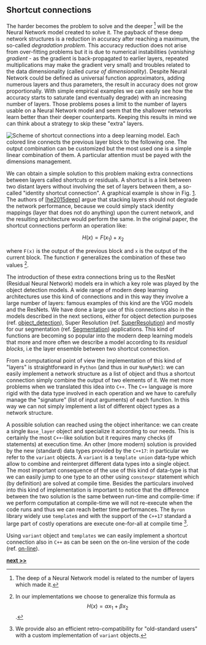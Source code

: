 ## Shortcut connections

The harder becomes the problem to solve and the deeper [^1] will be the Neural Network model created to solve it.
The payback of these deep network structures is a reduction in accuracy after reaching a maximum, the so-called *degradation problem*.
This accuracy reduction does not arise from over-fitting problems but it is due to numerical instabilities (*vanishing gradient* - as the gradient is back-propagated to earlier layers, repeated multiplications may make the gradient very small) and troubles related to the data dimensionality (called *curse of dimensionality*).
Despite Neural Network could be defined as universal function approximators, adding numerous layers and thus parameters, the result in accuracy does not grow proportionally.
With simple empirical examples we can easily see how the accuracy starts to saturate (and eventually degrade) with an increasing number of layers.
Those problems poses a limit to the number of layers usable on a Neural Network model and seem that the shallower networks learn better than their deeper counterparts.
Keeping this results in mind we can think about a strategy to skip these "extra" layers.

![Scheme of shortcut connections into a deep learning model. Each colored line connects the previous layer block to the following one. The output combination can be customized but the most used one is a simple linear combination of them. A particular attention must be payed with the dimensions management.](../../../img/shortcut_layer.png)


We can obtain a simple solution to this problem making extra connections between layers called shortcuts or residuals.
A shortcut is a link between two distant layers without involving the set of layers between them, a so-called "identity shortcut connection".
A graphical example is show in Fig. [1](../../../img/shortcut_layer.png).
The authors of [[he2015deep](https://arxiv.org/abs/1512.03385)] argue that stacking layers should not degrade the network performance, because we could simply stack identity mappings (layer that does not do anything) upon the current network, and the resulting architecture would perform the same.
In the original paper, the shortcut connections perform an operation like:

$$
H(x) = F(x_1) + x_2
$$

where `F(x)` is the output of the previous block and `x` is the output of the current block.
The function `F` generalizes the combination of these two values [^2].

The introduction of these extra connections bring us to the ResNet (Residual Neural Network) models era in which a key role was played by the object detection models.
A wide range of modern deep learning architectures use this kind of connections and in this way they involve a large number of layers: famous examples of this kind are the VGG models and the ResNets.
We have done a large use of this connections also in the models described in the next sections, either for object detection purposes (ref. [object_detection](../ObjectDetection/README.md)), Super Resolution (ref. [SuperResolution](../SuperResolution/README.md)) and mostly for our segmentation (ref. [Segmentation](../Segmentation/README.md)) applications.
This kind of functions are becoming so popular into the modern deep learning models that more and more often we describe a model according to its *residual blocks*, i.e the layer ensemble between two shortcut connection.

From a computational point of view the implementation of this kind of "layers" is straightforward in `Python` (and thus in our `NumPyNet`): we can easily implement a network structure as a list of object and thus a shortcut connection simply combine the output of two elements of it.
We met more problems when we translated this idea into `C++`.
The `C++` language is more rigid with the data type involved in each operation and we have to carefully manage the "signature" (list of input arguments) of each function.
In this way we can not simply implement a list of different object types as a network structure.

A possible solution can reached using the object inheritance: we can create a single `Base_layer` object and specialize it according to our needs.
This is certainly the most `C++`-like solution but it requires many checks (if statements) at execution time.
An other (more modern) solution is provided by the new (standard) data types provided by the `C++17`: in particular we refer to the `variant` objects.
A `variant` is a `template union` data-type which allow to combine and reinterpret different data types into a single object.
The most important consequence of the use of this kind of data-type is that we can easily jump to one type to an other using `constexpr` statement which (by definition) are solved at compile time.
Besides the particulars involved into this kind of implementation is important to notice that the difference between the two solution is the same between run-time and compile-time: if we perform computation at compile-time we will not re-execute when the code runs and thus we can reach better time performances.
The `Byron` library widely use `template`s and with the support of the `C++17` standard a large part of costly operations are execute one-for-all at compile time [^3].

Using `variant` object and `templates` we can easily implement a shortcut connection also in `C++` as can be seen on the on-line version of the code (ref. [on-line](https://github.com/Nico-Curti/Byron/blob/master/src/shortcut_layer.cpp)).


[^1]: The deep of a Neural Network model is related to the number of layers which made it.

[^2]: In our implementations we choose to generalize this formula as $$H(x) = \alpha x_1 + \beta x_2$$.

[^3]: We provide also an efficient retro-compatibility for "old-standard users" with a custom implementation of `variant` objects.

[**next >>**](./PixelShuffle.md)
